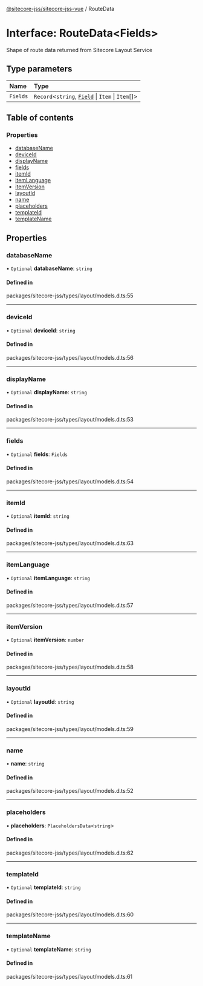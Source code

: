 [@sitecore-jss/sitecore-jss-vue](../README.md) / RouteData

# Interface: RouteData\<Fields\>

Shape of route data returned from Sitecore Layout Service

## Type parameters

| Name | Type |
| :------ | :------ |
| `Fields` | `Record`\<`string`, [`Field`](Field.md) \| `Item` \| `Item`[]\> |

## Table of contents

### Properties

- [databaseName](RouteData.md#databasename)
- [deviceId](RouteData.md#deviceid)
- [displayName](RouteData.md#displayname)
- [fields](RouteData.md#fields)
- [itemId](RouteData.md#itemid)
- [itemLanguage](RouteData.md#itemlanguage)
- [itemVersion](RouteData.md#itemversion)
- [layoutId](RouteData.md#layoutid)
- [name](RouteData.md#name)
- [placeholders](RouteData.md#placeholders)
- [templateId](RouteData.md#templateid)
- [templateName](RouteData.md#templatename)

## Properties

### databaseName

• `Optional` **databaseName**: `string`

#### Defined in

packages/sitecore-jss/types/layout/models.d.ts:55

___

### deviceId

• `Optional` **deviceId**: `string`

#### Defined in

packages/sitecore-jss/types/layout/models.d.ts:56

___

### displayName

• `Optional` **displayName**: `string`

#### Defined in

packages/sitecore-jss/types/layout/models.d.ts:53

___

### fields

• `Optional` **fields**: `Fields`

#### Defined in

packages/sitecore-jss/types/layout/models.d.ts:54

___

### itemId

• `Optional` **itemId**: `string`

#### Defined in

packages/sitecore-jss/types/layout/models.d.ts:63

___

### itemLanguage

• `Optional` **itemLanguage**: `string`

#### Defined in

packages/sitecore-jss/types/layout/models.d.ts:57

___

### itemVersion

• `Optional` **itemVersion**: `number`

#### Defined in

packages/sitecore-jss/types/layout/models.d.ts:58

___

### layoutId

• `Optional` **layoutId**: `string`

#### Defined in

packages/sitecore-jss/types/layout/models.d.ts:59

___

### name

• **name**: `string`

#### Defined in

packages/sitecore-jss/types/layout/models.d.ts:52

___

### placeholders

• **placeholders**: `PlaceholdersData`\<`string`\>

#### Defined in

packages/sitecore-jss/types/layout/models.d.ts:62

___

### templateId

• `Optional` **templateId**: `string`

#### Defined in

packages/sitecore-jss/types/layout/models.d.ts:60

___

### templateName

• `Optional` **templateName**: `string`

#### Defined in

packages/sitecore-jss/types/layout/models.d.ts:61

